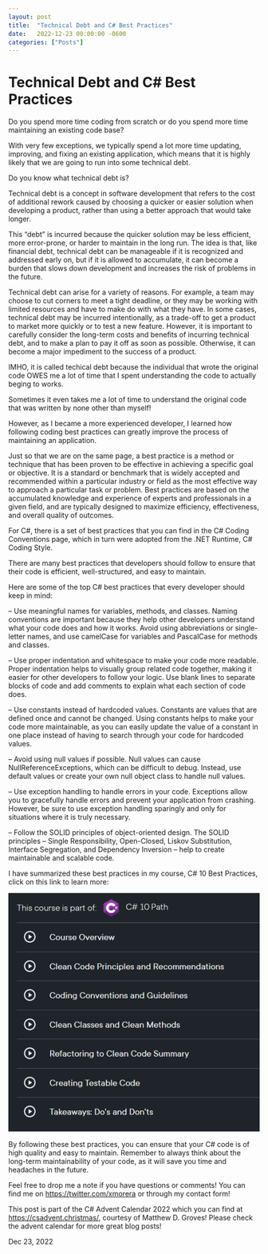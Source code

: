 ```yaml
---
layout: post
title:  "Technical Debt and C# Best Practices"
date:   2022-12-23 00:00:00 -0600
categories: ["Posts"] 
---
```


# Technical Debt and C# Best Practices

Do you spend more time coding from scratch or do you spend more time maintaining an existing code base? 

With very few exceptions, we typically spend a lot more time updating, improving, and fixing an existing application, which means that it is highly likely that we are going to run into some technical debt.

Do you know what technical debt is?

Technical debt is a concept in software development that refers to the cost of additional rework caused by choosing a quicker or easier solution when developing a product, rather than using a better approach that would take longer.

This “debt” is incurred because the quicker solution may be less efficient, more error-prone, or harder to maintain in the long run. The idea is that, like financial debt, technical debt can be manageable if it is recognized and addressed early on, but if it is allowed to accumulate, it can become a burden that slows down development and increases the risk of problems in the future.

Technical debt can arise for a variety of reasons. For example, a team may choose to cut corners to meet a tight deadline, or they may be working with limited resources and have to make do with what they have. In some cases, technical debt may be incurred intentionally, as a trade-off to get a product to market more quickly or to test a new feature. However, it is important to carefully consider the long-term costs and benefits of incurring technical debt, and to make a plan to pay it off as soon as possible. Otherwise, it can become a major impediment to the success of a product.

IMHO, it is called techical debt because the individual that wrote the original code OWES me a lot of time that I spent understanding the code to actually beging to works.

Sometimes it even takes me a lot of time to understand the original code that was written by none other than myself!

However, as I became a more experienced developer, I learned how following coding best practices can greatly improve the process of maintaining an application.

Just so that we are on the same page, a best practice is a method or technique that has been proven to be effective in achieving a specific goal or objective. It is a standard or benchmark that is widely accepted and recommended within a particular industry or field as the most effective way to approach a particular task or problem. Best practices are based on the accumulated knowledge and experience of experts and professionals in a given field, and are typically designed to maximize efficiency, effectiveness, and overall quality of outcomes.

For C#, there is a set of best practices that you can find in the C# Coding Conventions page, which in turn were adopted from the .NET Runtime, C# Coding Style.


There are many best practices that developers should follow to ensure that their code is efficient, well-structured, and easy to maintain. 

Here are some of the top C# best practices that every developer should keep in mind:

– Use meaningful names for variables, methods, and classes. Naming conventions are important because they help other developers understand what your code does and how it works. Avoid using abbreviations or single-letter names, and use camelCase for variables and PascalCase for methods and classes.

– Use proper indentation and whitespace to make your code more readable. Proper indentation helps to visually group related code together, making it easier for other developers to follow your logic. Use blank lines to separate blocks of code and add comments to explain what each section of code does.

– Use constants instead of hardcoded values. Constants are values that are defined once and cannot be changed. Using constants helps to make your code more maintainable, as you can easily update the value of a constant in one place instead of having to search through your code for hardcoded values.

– Avoid using null values if possible. Null values can cause NullReferenceExceptions, which can be difficult to debug. Instead, use default values or create your own null object class to handle null values.

– Use exception handling to handle errors in your code. Exceptions allow you to gracefully handle errors and prevent your application from crashing. However, be sure to use exception handling sparingly and only for situations where it is truly necessary.

– Follow the SOLID principles of object-oriented design. The SOLID principles – Single Responsibility, Open-Closed, Liskov Substitution, Interface Segregation, and Dependency Inversion – help to create maintainable and scalable code.

I have summarized these best practices in my course, C# 10 Best Practices, click on this link to learn more:

![c_sharp_best_practices.png](c_sharp_best_practices.png)

By following these best practices, you can ensure that your C# code is of high quality and easy to maintain. Remember to always think about the long-term maintainability of your code, as it will save you time and headaches in the future.

Feel free to drop me a note if you have questions or comments! You can find me on https://twitter.com/xmorera or through my contact form!

This post is part of the C# Advent Calendar 2022 which you can find at https://csadvent.christmas/, courtesy of Matthew D. Groves! Please check the advent calendar for more great blog posts!



Dec 23, 2022